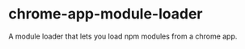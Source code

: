 chrome-app-module-loader
========================

A module loader that lets you load npm modules from a chrome app.
